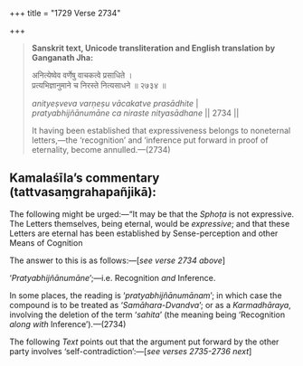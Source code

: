 +++
title = "1729 Verse 2734"

+++
> **Sanskrit text, Unicode transliteration and English translation by Ganganath Jha:** 
>
> अनित्येष्वेव वर्णेषु वाचकत्वे प्रसाधिते ।  
> प्रत्यभिज्ञानुमाने च निरस्ते नित्यसाधने ॥ २७३४ ॥ 
>
> *anityeṣveva varṇeṣu vācakatve prasādhite* \|  
> *pratyabhijñānumāne ca niraste nityasādhane* \|\| 2734 \|\| 
>
> It having been established that expressiveness belongs to noneternal letters,—the ‘recognition’ and ‘inference put forward in proof of eternality, become annulled.—(2734)



## Kamalaśīla’s commentary (tattvasaṃgrahapañjikā):

The following might be urged:—“It may be that the *Sphoṭa* is not expressive. The Letters themselves, being eternal, would be *expressive*; and that these Letters are eternal has been established by Sense-perception and other Means of Cognition

The answer to this is as follows:—[*see verse 2734 above*]

‘*Pratyabhijñānumāne*’;—i.e. Recognition *and* Inference.

In some places, the reading is ‘*pratyabhijñānumānam*’; in which case the compound is to be treated as ‘*Samāhara-Dvandva*’; or as a *Karmadhāraya*, involving the deletion of the term ‘*sahita*’ (the meaning being ‘Recognition *along with* Inference’).—(2734)

The following *Text* points out that the argument put forward by the other party involves ‘self-contradiction’:—[*see verses 2735-2736 next*]


